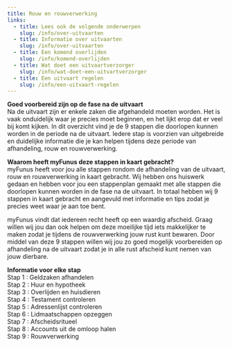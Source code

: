 ```yaml
---
title: Rouw en rouwverwerking
links:
  - title: Lees ook de volgende onderwerpen
    slug: /info/over-uitvaarten
  - title: Informatie over uitvaarten
    slug: /info/over-uitvaarten
  - title: Een komend overlijden
    slug: /info/komend-overlijden
  - title: Wat doet een uitvaartverzorger
    slug: /info/wat-doet-een-uitvartverzorger
  - title: Een uitvaart regelen
    slug: /info/een-uitvaart-regelen
---
```


**Goed voorbereid zijn op de fase na de uitvaart**  
Na de uitvaart zijn er enkele zaken die afgehandeld moeten worden. Het is vaak onduidelijk waar je precies moet beginnen, en het lijkt erop dat er veel bij komt kijken. In dit overzicht vind je de 9 stappen die doorlopen kunnen worden in de periode na de uitvaart. Iedere stap is voorzien van uitgebreide en duidelijke informatie die je kan helpen tijdens deze periode van afhandeling, rouw en rouwverwerking.

**Waarom heeft myFunus deze stappen in kaart gebracht?**  
myFunus heeft voor jou alle stappen rondom de afhandeling van de uitvaart, rouw en rouwverwerking in kaart gebracht. Wij hebben ons huiswerk gedaan en hebben voor jou een stappenplan gemaakt met alle stappen die doorlopen kunnen worden in de fase na de uitvaart. In totaal hebben wij 9 stappen in kaart gebracht en aangevuld met informatie en tips zodat je precies weet waar je aan toe bent.

myFunus vindt dat iedereen recht heeft op een waardig afscheid. Graag willen wij jou dan ook helpen om deze moeilijke tijd iets makkelijker te maken zodat je tijdens de rouwverwerking jouw rust kunt bewaren. Door middel van deze 9 stappen willen wij jou zo goed mogelijk voorbereiden op afhandeling na de uitvaart zodat je in alle rust afscheid kunt nemen van jouw dierbare.

**Informatie voor elke stap**  
Stap 1 : Geldzaken afhandelen  
Stap 2 : Huur en hypotheek  
Stap 3 : Overlijden en huisdieren  
Stap 4 : Testament controleren  
Stap 5 : Adressenlijst controleren  
Stap 6 : Lidmaatschappen opzeggen  
Stap 7 : Afscheidsritueel  
Stap 8 : Accounts uit de omloop halen  
Stap 9 : Rouwverwerking
